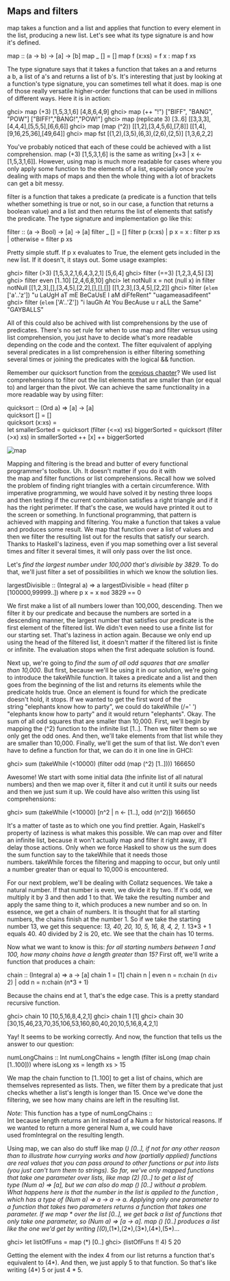 ## Maps and filters

map takes a function and a list and applies that function to every element in the list, producing a new list. Let's see what its type signature is and how it's defined.

map :: (a -> b) -> [a] -> [b]
map _ [] = []
map f (x:xs) = f x : map f xs

The type signature says that it takes a function that takes an a and returns a b, a list of a's and returns a list of b's. It's interesting that just by looking at a function's type signature, you can sometimes tell what it does. map is one of those really versatile higher-order functions that can be used in millions of different ways. Here it is in action:

ghci> map (+3) [1,5,3,1,6]
[4,8,6,4,9]
ghci> map (++ "!") ["BIFF", "BANG", "POW"]
["BIFF!","BANG!","POW!"]
ghci> map (replicate 3) [3..6]
[[3,3,3],[4,4,4],[5,5,5],[6,6,6]]
ghci> map (map (^2)) [[1,2],[3,4,5,6],[7,8]]
[[1,4],[9,16,25,36],[49,64]]
ghci> map fst [(1,2),(3,5),(6,3),(2,6),(2,5)]
[1,3,6,2,2]

You've probably noticed that each of these could be achieved with a list comprehension. map (+3) [1,5,3,1,6] is the same as writing [x+3 | x <- [1,5,3,1,6]]. However, using map is much more readable for cases where you only apply some function to the elements of a list, especially once you're dealing with maps of maps and then the whole thing with a lot of brackets can get a bit messy.

filter is a function that takes a predicate (a predicate is a function that tells whether something is true or not, so in our case, a function that returns a boolean value) and a list and then returns the list of elements that satisfy the predicate. The type signature and implementation go like this:

filter :: (a -> Bool) -> [a] -> [a]
filter _ [] = []
filter p (x:xs) 
    | p x       = x : filter p xs
    | otherwise = filter p xs

Pretty simple stuff. If p x evaluates to True, the element gets included in the new list. If it doesn't, it stays out. Some usage examples:

ghci> filter (>3) [1,5,3,2,1,6,4,3,2,1]
[5,6,4]
ghci> filter (==3) [1,2,3,4,5]
[3]
ghci> filter even [1..10]
[2,4,6,8,10]
ghci> let notNull x = not (null x) in filter notNull [[1,2,3],[],[3,4,5],[2,2],[],[],[]]
[[1,2,3],[3,4,5],[2,2]]
ghci> filter (`elem` ['a'..'z']) "u LaUgH aT mE BeCaUsE I aM diFfeRent"
"uagameasadifeent"
ghci> filter (`elem` ['A'..'Z']) "i lauGh At You BecAuse u r aLL the Same"
"GAYBALLS"

All of this could also be achived with list comprehensions by the use of predicates. There's no set rule for when to use map and filter versus using list comprehension, you just have to decide what's more readable depending on the code and the context. The filter equivalent of applying several predicates in a list comprehension is either filtering something several times or joining the predicates with the logical && function.

Remember our quicksort function from the [previous chapter](http://learnyouahaskell.com/recursion)? We used list comprehensions to filter out the list elements that are smaller than (or equal to) and larger than the pivot. We can achieve the same functionality in a more readable way by using filter:

quicksort :: (Ord a) => [a] -> [a]  
quicksort [] = []  
quicksort (x:xs) =   
    let smallerSorted = quicksort (filter (<=x) xs)
        biggerSorted = quicksort (filter (>x) xs) 
    in  smallerSorted ++ [x] ++ biggerSorted

![map](http://s3.amazonaws.com/lyah/map.png)

Mapping and filtering is the bread and butter of every functional programmer's toolbox. Uh. It doesn't matter if you do it with the map and filter functions or list comprehensions. Recall how we solved the problem of finding right triangles with a certain circumference. With imperative programming, we would have solved it by nesting three loops and then testing if the current combination satisfies a right triangle and if it has the right perimeter. If that's the case, we would have printed it out to the screen or something. In functional programming, that pattern is achieved with mapping and filtering. You make a function that takes a value and produces some result. We map that function over a list of values and then we filter the resulting list out for the results that satisfy our search. Thanks to Haskell's laziness, even if you map something over a list several times and filter it several times, it will only pass over the list once.

Let's _find the largest number under 100,000 that's divisible by 3829_. To do that, we'll just filter a set of possibilities in which we know the solution lies.

largestDivisible :: (Integral a) => a
largestDivisible = head (filter p [100000,99999..])
    where p x = x `mod` 3829 == 0

We first make a list of all numbers lower than 100,000, descending. Then we filter it by our predicate and because the numbers are sorted in a descending manner, the largest number that satisfies our predicate is the first element of the filtered list. We didn't even need to use a finite list for our starting set. That's laziness in action again. Because we only end up using the head of the filtered list, it doesn't matter if the filtered list is finite or infinite. The evaluation stops when the first adequate solution is found.

Next up, we're going to _find the sum of all odd squares that are smaller than 10,000_. But first, because we'll be using it in our solution, we're going to introduce the takeWhile function. It takes a predicate and a list and then goes from the beginning of the list and returns its elements while the predicate holds true. Once an element is found for which the predicate doesn't hold, it stops. If we wanted to get the first word of the string "elephants know how to party", we could do takeWhile (/=' ') "elephants know how to party" and it would return "elephants". Okay. The sum of all odd squares that are smaller than 10,000. First, we'll begin by mapping the (^2) function to the infinite list [1..]. Then we filter them so we only get the odd ones. And then, we'll take elements from that list while they are smaller than 10,000. Finally, we'll get the sum of that list. We don't even have to define a function for that, we can do it in one line in GHCI:

ghci> sum (takeWhile (<10000) (filter odd (map (^2) [1..])))
166650

Awesome! We start with some initial data (the infinite list of all natural numbers) and then we map over it, filter it and cut it until it suits our needs and then we just sum it up. We could have also written this using list comprehensions:

ghci> sum (takeWhile (<10000) [n^2 | n <- [1..], odd (n^2)])
166650

It's a matter of taste as to which one you find prettier. Again, Haskell's property of laziness is what makes this possible. We can map over and filter an infinite list, because it won't actually map and filter it right away, it'll delay those actions. Only when we force Haskell to show us the sum does the sum function say to the takeWhile that it needs those numbers. takeWhile forces the filtering and mapping to occur, but only until a number greater than or equal to 10,000 is encountered.

For our next problem, we'll be dealing with Collatz sequences. We take a natural number. If that number is even, we divide it by two. If it's odd, we multiply it by 3 and then add 1 to that. We take the resulting number and apply the same thing to it, which produces a new number and so on. In essence, we get a chain of numbers. It is thought that for all starting numbers, the chains finish at the number 1. So if we take the starting number 13, we get this sequence: _13, 40, 20, 10, 5, 16, 8, 4, 2, 1_. 13*3 + 1 equals 40. 40 divided by 2 is 20, etc. We see that the chain has 10 terms.

Now what we want to know is this: _for all starting numbers between 1 and 100, how many chains have a length greater than 15?_ First off, we'll write a function that produces a chain:

chain :: (Integral a) => a -> [a]
chain 1 = [1]
chain n
    | even n =  n:chain (n `div` 2)
    | odd n  =  n:chain (n*3 + 1)

Because the chains end at 1, that's the edge case. This is a pretty standard recursive function.

ghci> chain 10
[10,5,16,8,4,2,1]
ghci> chain 1
[1]
ghci> chain 30
[30,15,46,23,70,35,106,53,160,80,40,20,10,5,16,8,4,2,1]

Yay! It seems to be working correctly. And now, the function that tells us the answer to our question:

numLongChains :: Int
numLongChains = length (filter isLong (map chain [1..100]))
    where isLong xs = length xs > 15

We map the chain function to [1..100] to get a list of chains, which are themselves represented as lists. Then, we filter them by a predicate that just checks whether a list's length is longer than 15. Once we've done the filtering, we see how many chains are left in the resulting list.

_Note:_ This function has a type of numLongChains :: Int because length returns an Int instead of a Num a for historical reasons. If we wanted to return a more general Num a, we could have used fromIntegral on the resulting length.

Using map, we can also do stuff like map (*) [0..], if not for any other reason than to illustrate how currying works and how (partially applied) functions are real values that you can pass around to other functions or put into lists (you just can't turn them to strings). So far, we've only mapped functions that take one parameter over lists, like map (*2) [0..] to get a list of type (Num a) => [a], but we can also do map (*) [0..] without a problem. What happens here is that the number in the list is applied to the function *, which has a type of (Num a) => a -> a -> a. Applying only one parameter to a function that takes two parameters returns a function that takes one parameter. If we map * over the list [0..], we get back a list of functions that only take one parameter, so (Num a) => [a -> a]. map (*) [0..] produces a list like the one we'd get by writing [(0*),(1*),(2*),(3*),(4*),(5*)...

ghci> let listOfFuns = map (*) [0..]
ghci> (listOfFuns !! 4) 5
20

Getting the element with the index 4 from our list returns a function that's equivalent to (4*). And then, we just apply 5 to that function. So that's like writing (4*) 5 or just 4 * 5.